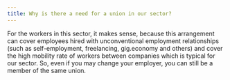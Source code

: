 ```yaml
---
title: Why is there a need for a union in our sector?
---
```

For the workers in this sector, it makes sense, because this arrangement can cover employees hired with unconventional employment relationships (such as self-employment, freelancing, gig.economy and others) and cover the high mobility rate of workers between companies which is typical for our sector. So, even if you may change your employer, you can still be a member of the same union.
